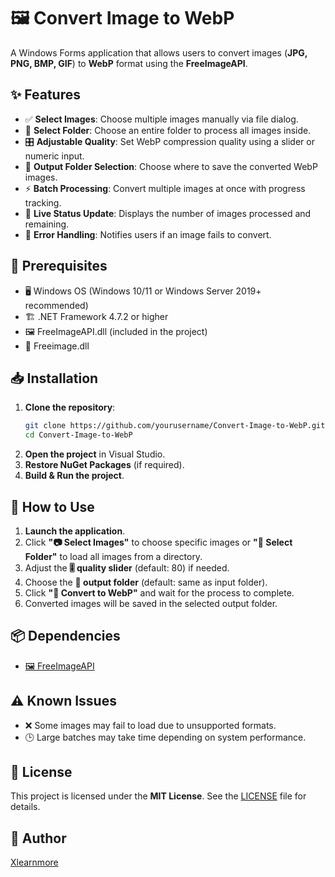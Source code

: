 # 🖼️ Convert Image to WebP

A Windows Forms application that allows users to convert images (**JPG, PNG, BMP, GIF**) to **WebP** format using the **FreeImageAPI**.

## ✨ Features
- ✅ **Select Images**: Choose multiple images manually via file dialog.
- 📂 **Select Folder**: Choose an entire folder to process all images inside.
- 🎛️ **Adjustable Quality**: Set WebP compression quality using a slider or numeric input.
- 📁 **Output Folder Selection**: Choose where to save the converted WebP images.
- ⚡ **Batch Processing**: Convert multiple images at once with progress tracking.
- 🔄 **Live Status Update**: Displays the number of images processed and remaining.
- 🚨 **Error Handling**: Notifies users if an image fails to convert.

## 🔧 Prerequisites
- 🖥️ Windows OS (Windows 10/11 or Windows Server 2019+ recommended)
- 🏗️ .NET Framework 4.7.2 or higher
- 🖼️ FreeImageAPI.dll (included in the project)
- 🔧 Freeimage.dll

## 📥 Installation
1. **Clone the repository**:
   ```sh
   git clone https://github.com/yourusername/Convert-Image-to-WebP.git
   cd Convert-Image-to-WebP
   ```
2. **Open the project** in Visual Studio.
3. **Restore NuGet Packages** (if required).
4. **Build & Run the project**.

## 🚀 How to Use
1. **Launch the application**.
2. Click **"📷 Select Images"** to choose specific images or **"📂 Select Folder"** to load all images from a directory.
3. Adjust the **🎚️ quality slider** (default: 80) if needed.
4. Choose the **💾 output folder** (default: same as input folder).
5. Click **"🔄 Convert to WebP"** and wait for the process to complete.
6. Converted images will be saved in the selected output folder.

## 📦 Dependencies
- [🖼️ FreeImageAPI](http://freeimage.sourceforge.net/)

## ⚠️ Known Issues
- ❌ Some images may fail to load due to unsupported formats.
- 🕒 Large batches may take time depending on system performance.

## 📜 License
This project is licensed under the **MIT License**. See the [LICENSE](LICENSE) file for details.
## 👤 Author
[Xlearnmore](https://github.com/xlearnmore)

